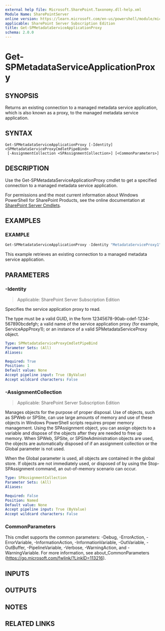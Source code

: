 ```yaml
---
external help file: Microsoft.SharePoint.Taxonomy.dll-help.xml
Module Name: SharePointServer
online version: https://learn.microsoft.com/en-us/powershell/module/microsoft.sharepoint.powershell/get-spmetadataserviceapplicationproxy
applicable: SharePoint Server Subscription Edition
title: Get-SPMetadataServiceApplicationProxy
schema: 2.0.0
---
```


# Get-SPMetadataServiceApplicationProxy

## SYNOPSIS
Returns an existing connection to a managed metadata service application, which is also known as a proxy, to the managed metadata service application.

## SYNTAX

```
Get-SPMetadataServiceApplicationProxy [-Identity] <SPMetadataServiceProxyCmdletPipeBind>
 [-AssignmentCollection <SPAssignmentCollection>] [<CommonParameters>]
```

## DESCRIPTION
Use the Get-SPMetadataServiceApplicationProxy cmdlet to get a specified connection to a managed metadata service application.

For permissions and the most current information about Windows PowerShell for SharePoint Products, see the online documentation at [SharePoint Server Cmdlets](https://learn.microsoft.com/powershell/sharepoint/sharepoint-server/sharepoint-server-cmdlets).

## EXAMPLES

### EXAMPLE
```powershell
Get-SPMetadataServiceApplicationProxy -Identity "MetadataServiceProxy1"
```

This example retrieves an existing connection to a managed metadata service application.

## PARAMETERS

### -Identity

> Applicable: SharePoint Server Subscription Edition

Specifies the service application proxy to read.

The type must be a valid GUID, in the form 12345678-90ab-cdef-1234-567890bcdefgh; a valid name of the service application proxy (for example, ServiceAppProxy1); or an instance of a valid SPMetadataServiceProxy object.

```yaml
Type: SPMetadataServiceProxyCmdletPipeBind
Parameter Sets: (All)
Aliases:

Required: True
Position: 1
Default value: None
Accept pipeline input: True (ByValue)
Accept wildcard characters: False
```

### -AssignmentCollection

> Applicable: SharePoint Server Subscription Edition

Manages objects for the purpose of proper disposal.
Use of objects, such as SPWeb or SPSite, can use large amounts of memory and use of these objects in Windows PowerShell scripts requires proper memory management.
Using the SPAssignment object, you can assign objects to a variable and dispose of the objects after they are needed to free up memory.
When SPWeb, SPSite, or SPSiteAdministration objects are used, the objects are automatically disposed of if an assignment collection or the Global parameter is not used.

When the Global parameter is used, all objects are contained in the global store.
If objects are not immediately used, or disposed of by using the Stop-SPAssignment command, an out-of-memory scenario can occur.

```yaml
Type: SPAssignmentCollection
Parameter Sets: (All)
Aliases:

Required: False
Position: Named
Default value: None
Accept pipeline input: True (ByValue)
Accept wildcard characters: False
```

### CommonParameters
This cmdlet supports the common parameters: -Debug, -ErrorAction, -ErrorVariable, -InformationAction, -InformationVariable, -OutVariable, -OutBuffer, -PipelineVariable, -Verbose, -WarningAction, and -WarningVariable. For more information, see about_CommonParameters (https://go.microsoft.com/fwlink/?LinkID=113216).

## INPUTS

## OUTPUTS

## NOTES

## RELATED LINKS

